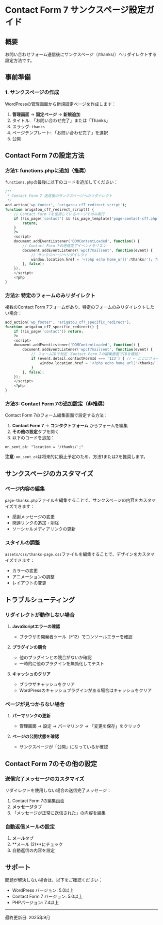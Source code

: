 # Contact Form 7 サンクスページ設定ガイド

## 概要
お問い合わせフォーム送信後にサンクスページ（/thanks/）へリダイレクトする設定方法です。

## 事前準備

### 1. サンクスページの作成
WordPressの管理画面から新規固定ページを作成します：

1. **管理画面** → **固定ページ** → **新規追加**
2. タイトル: 「お問い合わせ完了」または「Thanks」
3. スラッグ: `thanks`
4. ページテンプレート: 「お問い合わせ完了」を選択
5. 公開

## Contact Form 7の設定方法

### 方法1: functions.phpに追加（推奨）

`functions.php`の最後に以下のコードを追加してください：

```php
/**
 * Contact Form 7 送信後のサンクスページへのリダイレクト
 */
add_action('wp_footer', 'arigatou_cf7_redirect_script');
function arigatou_cf7_redirect_script() {
    // Contact Form 7を使用しているページでのみ実行
    if (!is_page('contact') && !is_page_template('page-contact-cf7.php')) {
        return;
    }
    ?>
    <script>
    document.addEventListener('DOMContentLoaded', function() {
        // Contact Form 7の送信完了イベントをリスン
        document.addEventListener('wpcf7mailsent', function(event) {
            // サンクスページへリダイレクト
            window.location.href = '<?php echo home_url('/thanks/'); ?>';
        }, false);
    });
    </script>
    <?php
}
```

### 方法2: 特定のフォームのみリダイレクト

複数のContact Form 7フォームがあり、特定のフォームのみリダイレクトしたい場合：

```php
add_action('wp_footer', 'arigatou_cf7_specific_redirect');
function arigatou_cf7_specific_redirect() {
    if (!is_page('contact')) return;
    ?>
    <script>
    document.addEventListener('DOMContentLoaded', function() {
        document.addEventListener('wpcf7mailsent', function(event) {
            // フォームIDで判定（Contact Form 7の編集画面でIDを確認）
            if (event.detail.contactFormId === '123') { // ← ここにフォームIDを入力
                window.location.href = '<?php echo home_url('/thanks/'); ?>';
            }
        }, false);
    });
    </script>
    <?php
}
```

### 方法3: Contact Form 7の追加設定（非推奨）

Contact Form 7のフォーム編集画面で設定する方法：

1. **Contact Form 7** → **コンタクトフォーム** からフォームを編集
2. **その他の設定**タブを開く
3. 以下のコードを追加：

```
on_sent_ok: "location = '/thanks/';"
```

**注意**: `on_sent_ok`は将来的に廃止予定のため、方法1または2を推奨します。

## サンクスページのカスタマイズ

### ページ内容の編集

`page-thanks.php`ファイルを編集することで、サンクスページの内容をカスタマイズできます：

- 感謝メッセージの変更
- 関連リンクの追加・削除
- ソーシャルメディアリンクの更新

### スタイルの調整

`assets/css/thanks-page.css`ファイルを編集することで、デザインをカスタマイズできます：

- カラーの変更
- アニメーションの調整
- レイアウトの変更

## トラブルシューティング

### リダイレクトが動作しない場合

1. **JavaScriptエラーの確認**
   - ブラウザの開発者ツール（F12）でコンソールエラーを確認

2. **プラグインの競合**
   - 他のプラグインとの競合がないか確認
   - 一時的に他のプラグインを無効化してテスト

3. **キャッシュのクリア**
   - ブラウザキャッシュをクリア
   - WordPressのキャッシュプラグインがある場合はキャッシュをクリア

### ページが見つからない場合

1. **パーマリンクの更新**
   - 管理画面 → 設定 → パーマリンク → 「変更を保存」をクリック

2. **ページの公開状態を確認**
   - サンクスページが「公開」になっているか確認

## Contact Form 7のその他の設定

### 送信完了メッセージのカスタマイズ

リダイレクトを使用しない場合の送信完了メッセージ：

1. Contact Form 7の編集画面
2. **メッセージ**タブ
3. 「メッセージが正常に送信された」の内容を編集

### 自動返信メールの設定

1. **メール**タブ
2. **メール (2)**にチェック
3. 自動返信の内容を設定

## サポート

問題が解決しない場合は、以下をご確認ください：

- WordPress バージョン: 5.0以上
- Contact Form 7 バージョン: 5.0以上
- PHPバージョン: 7.4以上

---

最終更新日: 2025年9月
